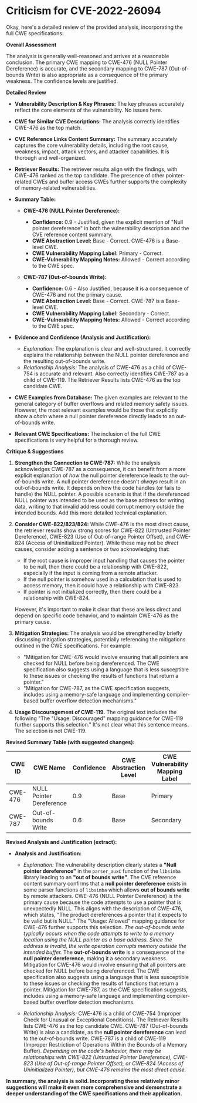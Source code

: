 # Criticism for CVE-2022-26094

Okay, here's a detailed review of the provided analysis, incorporating the full CWE specifications:

**Overall Assessment**

The analysis is generally well-reasoned and arrives at a reasonable conclusion. The primary CWE mapping to CWE-476 (NULL Pointer Dereference) is accurate, and the secondary mapping to CWE-787 (Out-of-bounds Write) is also appropriate as a consequence of the primary weakness. The confidence levels are justified.

**Detailed Review**

*   **Vulnerability Description & Key Phrases:** The key phrases accurately reflect the core elements of the vulnerability.  No issues here.

*   **CWE for Similar CVE Descriptions:** The analysis correctly identifies CWE-476 as the top match.

*   **CVE Reference Links Content Summary:** The summary accurately captures the core vulnerability details, including the root cause, weakness, impact, attack vectors, and attacker capabilities. It is thorough and well-organized.

*   **Retriever Results:** The retriever results align with the findings, with CWE-476 ranked as the top candidate.  The presence of other pointer-related CWEs and buffer access CWEs further supports the complexity of memory-related vulnerabilities.

*   **Summary Table:**

    *   **CWE-476 (NULL Pointer Dereference):**

        *   **Confidence:** 0.9 - Justified, given the explicit mention of "Null pointer dereference" in both the vulnerability description and the CVE reference content summary.
        *   **CWE Abstraction Level:** Base - Correct. CWE-476 is a Base-level CWE.
        *   **CWE Vulnerability Mapping Label:** Primary - Correct.
        *   **CWE-Vulnerability Mapping Notes:** Allowed - Correct according to the CWE spec.
    *   **CWE-787 (Out-of-bounds Write):**

        *   **Confidence:** 0.6 - Also Justified, because it is a consequence of CWE-476 and not the primary cause.
        *   **CWE Abstraction Level:** Base - Correct. CWE-787 is a Base-level CWE.
        *   **CWE Vulnerability Mapping Label:** Secondary - Correct.
        *   **CWE-Vulnerability Mapping Notes:** Allowed - Correct according to the CWE spec.

*   **Evidence and Confidence (Analysis and Justification):**

    *   *Explanation:* The explanation is clear and well-structured.  It correctly explains the relationship between the NULL pointer dereference and the resulting out-of-bounds write.
    *   *Relationship Analysis:* The analysis of CWE-476 as a child of CWE-754 is accurate and relevant. Also correctly identifies CWE-787 as a child of CWE-119. The Retriever Results lists CWE-476 as the top candidate CWE.

*   **CWE Examples from Database:** The given examples are relevant to the general category of buffer overflows and related memory safety issues. However, the most relevant examples would be those that explicitly show a *chain* where a null pointer dereference directly leads to an out-of-bounds write.

*   **Relevant CWE Specifications:** The inclusion of the full CWE specifications is very helpful for a thorough review.

**Critique & Suggestions**

1.  **Strengthen the Connection to CWE-787:** While the analysis acknowledges CWE-787 as a consequence, it can benefit from a more explicit explanation of *how* the null pointer dereference leads to the out-of-bounds write. A null pointer dereference doesn't *always* result in an out-of-bounds write. It depends on how the code handles (or fails to handle) the NULL pointer. A possible scenario is that if the dereferenced NULL pointer was intended to be used as the base address for writing data, writing to that invalid address could corrupt memory outside the intended bounds. Add this more detailed technical explanation.

2.  **Consider CWE-822/823/824:** While CWE-476 is the most direct cause, the retriever results show strong scores for CWE-822 (Untrusted Pointer Dereference), CWE-823 (Use of Out-of-range Pointer Offset), and CWE-824 (Access of Uninitialized Pointer).  While these may not be *direct* causes, consider adding a sentence or two acknowledging that:

    *   If the root cause is improper input handling that causes the pointer to be null, then there could be a relationship with CWE-822, especially if the input is coming from a remote attacker.
    *   If the null pointer is somehow used in a calculation that is used to access memory, then it could have a relationship with CWE-823.
    *   If pointer is not initialized correctly, then there could be a relationship with CWE-824.

    However, it's important to make it clear that these are less direct and depend on specific code behavior, and to maintain CWE-476 as the primary cause.

3.  **Mitigation Strategies:** The analysis would be strengthened by briefly discussing mitigation strategies, potentially referencing the mitigations outlined in the CWE specifications.  For example:

    *   "Mitigation for CWE-476 would involve ensuring that all pointers are checked for NULL before being dereferenced.  The CWE specification also suggests using a language that is less susceptible to these issues or checking the results of functions that return a pointer."
    *    "Mitigation for CWE-787, as the CWE specification suggests, includes using a memory-safe language and implementing compiler-based buffer overflow detection mechanisms."

4.  **Usage Discouragement of CWE-119.**  The original text includes the following "The "Usage: Discouraged" mapping guidance for CWE-119 further supports this selection."  It's not clear what this sentence means. The selection is not CWE-119.

**Revised Summary Table (with suggested changes):**

| CWE ID | CWE Name | Confidence | CWE Abstraction Level | CWE Vulnerability Mapping Label | CWE-Vulnerability Mapping Notes |
|---|---|---|---|---|---|
| CWE-476 | NULL Pointer Dereference | 0.9 | Base | Primary | Allowed |
| CWE-787 | Out-of-bounds Write | 0.6 | Base | Secondary | Allowed |

**Revised Analysis and Justification (extract):**

- **Analysis and Justification:**
  - *Explanation:* The vulnerability description clearly states a **"Null pointer dereference"** in the `parser_auxC` function of the `libsimba` library leading to an **"out of bounds write"**. The CVE reference content summary confirms that a **null pointer dereference** exists in some parser functions of `libsimba` which allows **out of bounds write** by remote attackers. CWE-476 (NULL Pointer Dereference) is the primary cause because the code attempts to use a pointer that is unexpectedly NULL. This aligns with the description of CWE-476, which states, "The product dereferences a pointer that it expects to be valid but is NULL." The "Usage: Allowed" mapping guidance for CWE-476 further supports this selection. *The out-of-bounds write typically occurs when the code attempts to write to a memory location using the NULL pointer as a base address. Since the address is invalid, the write operation corrupts memory outside the intended buffer.* The **out-of-bounds write** is a consequence of the **null pointer dereference**, making it a secondary weakness. Mitigation for CWE-476 would involve ensuring that all pointers are checked for NULL before being dereferenced.  The CWE specification also suggests using a language that is less susceptible to these issues or checking the results of functions that return a pointer. Mitigation for CWE-787, as the CWE specification suggests, includes using a memory-safe language and implementing compiler-based buffer overflow detection mechanisms.

  - *Relationship Analysis:* CWE-476 is a child of CWE-754 (Improper Check for Unusual or Exceptional Conditions). The Retriever Results lists CWE-476 as the top candidate CWE. CWE-787 (Out-of-bounds Write) is also a candidate, as the **null pointer dereference** can lead to the out-of-bounds write. CWE-787 is a child of CWE-119 (Improper Restriction of Operations Within the Bounds of a Memory Buffer). *Depending on the code's behavior, there may be relationships with CWE-822 (Untrusted Pointer Dereference), CWE-823 (Use of Out-of-range Pointer Offset), or CWE-824 (Access of Uninitialized Pointer), but CWE-476 remains the most direct cause.*

**In summary, the analysis is solid. Incorporating these relatively minor suggestions will make it even more comprehensive and demonstrate a deeper understanding of the CWE specifications and their application.**